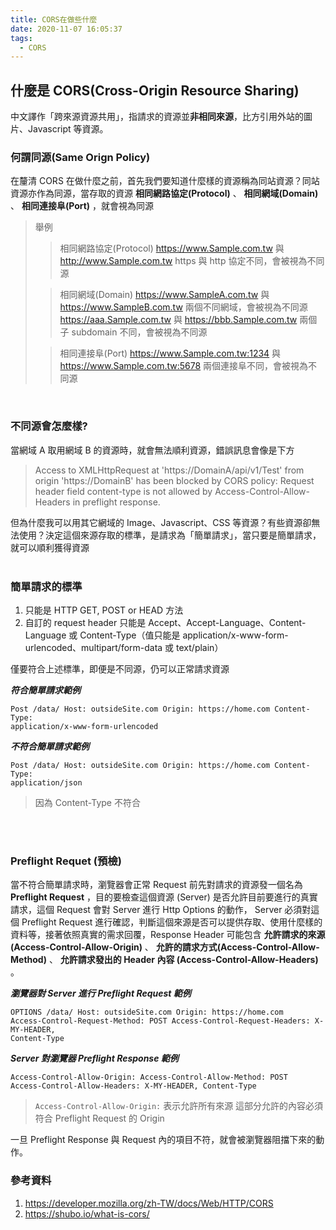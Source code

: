 ```yaml
---
title: CORS在做些什麼
date: 2020-11-07 16:05:37
tags:
  - CORS
---
```


## 什麼是 CORS(Cross-Origin Resource Sharing)

中文譯作「跨來源資源共用」，指請求的資源並**非相同來源**，比方引用外站的圖片、Javascript 等資源。

### 何謂同源(Same Orign Policy)

在釐清 CORS 在做什麼之前，首先我們要知道什麼樣的資源稱為同站資源？同站資源亦作為同源，當存取的資源 **相同網路協定(Protocol)** 、 **相同網域(Domain)** 、 **相同連接阜(Port)** ，就會視為同源

> 舉例
>
> > 相同網路協定(Protocol)
> > https://www.Sample.com.tw 與 http://www.Sample.com.tw
> > https 與 http 協定不同，會被視為不同源
>
> > 相同網域(Domain)
> > https://www.SampleA.com.tw 與 https://www.SampleB.com.tw
> > 兩個不同網域，會被視為不同源
> > https://aaa.Sample.com.tw 與 https://bbb.Sample.com.tw
> > 兩個子 subdomain 不同，會被視為不同源
>
> > 相同連接阜(Port)
> > https://www.Sample.com.tw:1234 與 https://www.Sample.com.tw:5678
> > 兩個連接阜不同，會被視為不同源

<br>

### 不同源會怎麼樣?

當網域 A 取用網域 B 的資源時，就會無法順利資源，錯誤訊息會像是下方

> Access to XMLHttpRequest at 'https://DomainA/api/v1/Test' from origin 'https://DomainB' has been blocked by CORS policy: Request header field content-type is not allowed by Access-Control-Allow-Headers in preflight response.

但為什麼我可以用其它網域的 Image、Javascript、CSS 等資源？有些資源卻無法使用？決定這個來源存取的標準，是請求為「簡單請求」，當只要是簡單請求，就可以順利獲得資源
<br><br>

### 簡單請求的標準

1. 只能是 HTTP GET, POST or HEAD 方法
2. 自訂的 request header 只能是 Accept、Accept-Language、Content-Language 或 Content-Type（值只能是 application/x-www-form-urlencoded、multipart/form-data 或 text/plain）

僅要符合上述標準，即便是不同源，仍可以正常請求資源

_**符合簡單請求範例**_

```html{.line-numbers}
Post /data/ Host: outsideSite.com Origin: https://home.com Content-Type:
application/x-www-form-urlencoded
```

_**不符合簡單請求範例**_

```html{.line-numbers}
Post /data/ Host: outsideSite.com Origin: https://home.com Content-Type:
application/json
```

> 因為 Content-Type 不符合

<br><br>

### Preflight Requet (預檢)

當不符合簡單請求時，瀏覽器會正常 Request 前先對請求的資源發一個名為 **Preflight Request** ，目的要檢查這個資源 (Server) 是否允許目前要進行的真實請求，這個 Request 會對 Server 進行 Http Options 的動作， Server 必須對這個 Preflight Request 進行確認，判斷這個來源是否可以提供存取、使用什麼樣的資料等，接著依照真實的需求回覆，Response Header 可能包含 **允許請求的來源(Access-Control-Allow-Origin)** 、 **允許的請求方式(Access-Control-Allow-Method)** 、 **允許請求發出的 Header 內容 (Access-Control-Allow-Headers)** 。

_**瀏覽器對 Server 進行 Preflight Request 範例**_

```html{.line-numbers}
OPTIONS /data/ Host: outsideSite.com Origin: https://home.com
Access-Control-Request-Method: POST Access-Control-Request-Headers: X-MY-HEADER,
Content-Type
```

_**Server 對瀏覽器 Preflight Response 範例**_

```html{.line-numbers}
Access-Control-Allow-Origin: Access-Control-Allow-Method: POST
Access-Control-Allow-Headers: X-MY-HEADER, Content-Type
```

> `Access-Control-Allow-Origin:` 表示允許所有來源
> 這部分允許的內容必須符合 Preflight Request 的 Origin

一旦 Preflight Response 與 Request 內的項目不符，就會被瀏覽器阻擋下來的動作。

### 參考資料

1. https://developer.mozilla.org/zh-TW/docs/Web/HTTP/CORS
2. https://shubo.io/what-is-cors/
